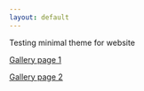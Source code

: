 ```yaml
---
layout: default
---
```


Testing minimal theme for website

[Gallery page 1](./gallery-page-1.html)

[Gallery page 2](./gallery-page-2.html)